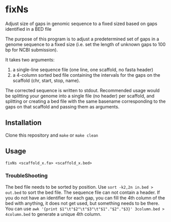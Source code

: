 # fixNs
Adjust size of gaps in genomic sequence to a fixed sized based on gaps identified in a BED file

The purpose of this program is to adjust a predetermined set of gaps in a genome sequence to a fixed size (i.e. set the length of unknown gaps to 100 bp for NCBI submission). 

It takes two arguments: 
1) a single-line sequence file (one line, one scaffold, no fasta header)
2) a 4-column sorted bed file containing the intervals for the gaps on the scaffold (chr, start, stop, name). 
 
The corrected sequence is written to stdout. Recommended usage would be splitting your genome into a single file (no header) per scaffold, and splitting or creating a bed file with the same basename corresponding to the gaps on that scaffold and passing them as arguments. 



## Installation

Clone this repository and `make` or `make clean`

## Usage

`fixNs <scaffold_x.fa> <scaffold_x.bed>`


### TroubleShooting

The bed file needs to be sorted by position. Use `sort -k2,2n in.bed > out.bed` to sort the bed file. The sequence file can not contain a header. If you do not have an identifier for each gap, you can fill the 4th column of the bed with anything, it does not get used, but something needs to be there. You can use `awk '{print $1"\t"$2"\t"$3"\t"$1"."$2"."$3}' 3column.bed > 4column.bed` to generate a unique 4th column.  
